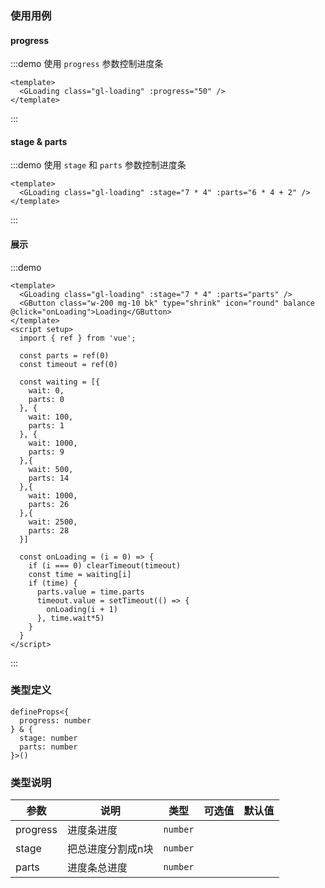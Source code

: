 ### 使用用例


#### progress

:::demo 使用 `progress` 参数控制进度条

```vue
<template>
  <GLoading class="gl-loading" :progress="50" />
</template>
``` 

:::


#### stage & parts

:::demo 使用 `stage` 和 `parts` 参数控制进度条

```vue
<template>
  <GLoading class="gl-loading" :stage="7 * 4" :parts="6 * 4 + 2" />
</template>
```

:::

#### 展示

:::demo

```vue
<template>
  <GLoading class="gl-loading" :stage="7 * 4" :parts="parts" />
  <GButton class="w-200 mg-10 bk" type="shrink" icon="round" balance @click="onLoading">Loading</GButton>
</template>
<script setup>
  import { ref } from 'vue';

  const parts = ref(0)
  const timeout = ref(0)

  const waiting = [{
    wait: 0,
    parts: 0
  }, {
    wait: 100,
    parts: 1
  }, {
    wait: 1000,
    parts: 9
  },{
    wait: 500,
    parts: 14
  },{
    wait: 1000,
    parts: 26
  },{
    wait: 2500,
    parts: 28
  }]

  const onLoading = (i = 0) => {
    if (i === 0) clearTimeout(timeout)
    const time = waiting[i]
    if (time) {
      parts.value = time.parts
      timeout.value = setTimeout(() => {
        onLoading(i + 1)
      }, time.wait*5)
    }
  }
</script>
```

:::

### 类型定义


``` ts:no-line-numbers
defineProps<{
  progress: number
} & {
  stage: number  
  parts: number
}>()
```

### 类型说明

| 参数     | 说明              | 类型     | 可选值 | 默认值 |
| -------- | ----------------- | -------- | ------ | ------ |
| progress | 进度条进度        | `number` |        |        |
| stage    | 把总进度分割成n块 | `number` |        |        |
| parts    | 进度条总进度      | `number` |        |        |
<style>
.gl-loading {
  transform: scale(0.8);
}

.w-200 {
  width: 200px !important;
}
.mg-10 {
  margin: 10px !important;
}
.bk {
  display: block;
}

</style>
